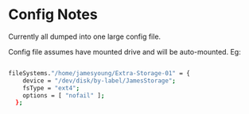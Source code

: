 # Config Notes

Currently all dumped into one large config file.
  
Config file assumes have mounted drive and will be auto-mounted. Eg:

``` bash

fileSystems."/home/jamesyoung/Extra-Storage-01" = {
    device = "/dev/disk/by-label/JamesStorage";
    fsType = "ext4";
    options = [ "nofail" ];
  };

```

